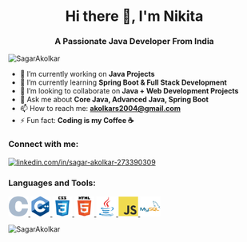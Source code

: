 <h1 align="center">Hi there 👋, I'm Nikita</h1>
<h3 align="center">A Passionate Java Developer From India</h3>

<p align="left"> <img src="https://komarev.com/ghpvc/?username=Sagar2372004&label=Profile%20views&color=0e75b6&style=flat" alt="SagarAkolkar" /> </p>

- 🔭 I’m currently working on **Java Projects**
- 🌱 I’m currently learning **Spring Boot & Full Stack Development**
- 👯 I’m looking to collaborate on **Java + Web Development Projects**
- 💬 Ask me about **Core Java, Advanced Java, Spring Boot**
- 📫 How to reach me: **akolkars2004@gmail.com**
- ⚡ Fun fact: **Coding is my Coffee ☕**

<h3 align="left">Connect with me:</h3>
<p align="left">
<a href="https://www.linkedin.com/in/sagar-akolkar-273390309/" target="blank"><img align="center" src="https://raw.githubusercontent.com/rahuldkjain/github-profile-readme-generator/master/src/images/icons/Social/linked-in-alt.svg" alt="linkedin.com/in/sagar-akolkar-273390309" height="30" width="40" /></a>
</p>

<h3 align="left">Languages and Tools:</h3>
<p align="left"> <a href="https://www.cprogramming.com/" target="_blank" rel="noreferrer"> <img src="https://raw.githubusercontent.com/devicons/devicon/master/icons/c/c-original.svg" alt="c" width="40" height="40"/> </a> <a href="https://www.w3schools.com/cpp/" target="_blank" rel="noreferrer"> <img src="https://raw.githubusercontent.com/devicons/devicon/master/icons/cplusplus/cplusplus-original.svg" alt="cplusplus" width="40" height="40"/> </a> <a href="https://www.w3schools.com/css/" target="_blank" rel="noreferrer"> <img src="https://raw.githubusercontent.com/devicons/devicon/master/icons/css3/css3-original-wordmark.svg" alt="css3" width="40" height="40"/> </a> <a href="https://www.w3.org/html/" target="_blank" rel="noreferrer"> <img src="https://raw.githubusercontent.com/devicons/devicon/master/icons/html5/html5-original-wordmark.svg" alt="html5" width="40" height="40"/> </a> <a href="https://www.java.com" target="_blank" rel="noreferrer"> <img src="https://raw.githubusercontent.com/devicons/devicon/master/icons/java/java-original.svg" alt="java" width="40" height="40"/> </a> <a href="https://developer.mozilla.org/en-US/docs/Web/JavaScript" target="_blank" rel="noreferrer"> <img src="https://raw.githubusercontent.com/devicons/devicon/master/icons/javascript/javascript-original.svg" alt="javascript" width="40" height="40"/> </a> <a href="https://www.mysql.com/" target="_blank" rel="noreferrer"> <img src="https://raw.githubusercontent.com/devicons/devicon/master/icons/mysql/mysql-original-wordmark.svg" alt="mysql" width="40" height="40"/> </a> </p>

<p><img align="left" src="https://github-readme-stats.vercel.app/api/top-langs?username=Sagar2372004&show_icons=true&locale=en&layout=compact" alt="SagarAkolkar" /></p>

